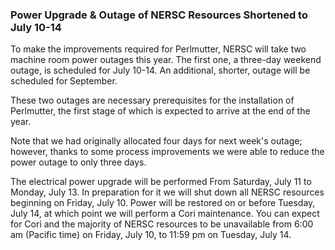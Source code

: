 ### Power Upgrade & Outage of NERSC Resources Shortened to July 10-14

To make the improvements required for Perlmutter, NERSC will take two
machine room power outages this year. The first one, a three-day weekend outage,
is scheduled for July 10-14. An additional, shorter, outage will be scheduled 
for September.

These two outages are necessary prerequisites for the installation of
Perlmutter, the first stage of which is expected to arrive at the end of the
year.

Note that we had originally allocated four days for next week's outage; however,
thanks to some process improvements we were able to reduce the power outage to
only three days.

The electrical power upgrade will be performed From Saturday, July 11 to Monday,
July 13. In preparation for it we will shut down all NERSC resources beginning 
on Friday, July 10. Power will be restored on or before Tuesday, July 14, at
which point we will perform a Cori maintenance. You can expect for Cori and
the majority of NERSC resources to be unavailable from 6:00 am (Pacific time) on
Friday, July 10, to 11:59 pm on Tuesday, July 14.

